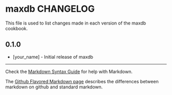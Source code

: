 maxdb CHANGELOG
===================

This file is used to list changes made in each version of the maxdb cookbook.

0.1.0
-----
- [your_name] - Initial release of maxdb

- - -
Check the [Markdown Syntax Guide](http://daringfireball.net/projects/markdown/syntax) for help with Markdown.

The [Github Flavored Markdown page](http://github.github.com/github-flavored-markdown/) describes the differences between markdown on github and standard markdown.
